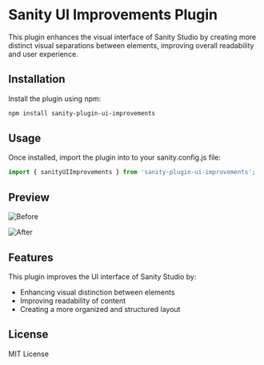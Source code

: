 # Sanity UI Improvements Plugin

This plugin enhances the visual interface of Sanity Studio by creating more distinct visual separations between elements, improving overall readability and user experience.

## Installation

Install the plugin using npm:

```bash
npm install sanity-plugin-ui-improvements
```

## Usage

Once installed, import the plugin into to your sanity.config.js file:

```js
import { sanityUIImprovements } from 'sanity-plugin-ui-improvements';
```

## Preview

![Before](https://github.com/user-attachments/assets/58990e2e-0ffc-42b6-bc76-659a60772324)

![After](https://github.com/user-attachments/assets/c4d801aa-f272-478f-be09-644cb3b5aad2)


## Features

This plugin improves the UI interface of Sanity Studio by:

- Enhancing visual distinction between elements
- Improving readability of content
- Creating a more organized and structured layout

## License

MIT License
